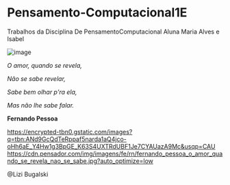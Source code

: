 # Pensamento-Computacional1E
Trabalhos da Disciplina De PensamentoComputacional Aluna Maria Alves e Isabel


![image](https://user-images.githubusercontent.com/107076633/181111801-a2d9df84-f4ce-46f8-b1ac-b34abc90ad11.png)

_O amor, quando se revela,_

_Não se sabe revelar,_

_Sabe bem olhar p'ra ela,_

_Mas não lhe sabe falar._

**Fernando Pessoa**


https://encrypted-tbn0.gstatic.com/images?q=tbn:ANd9GcQdTeRppaf5narda1aQ4jco-oHh6aE_Y4Hw1g3BpGE_K63S4UXTRdUBF1Je7CYAUazA9Mc&usqp=CAU
https://cdn.pensador.com/img/imagens/fe/rn/fernando_pessoa_o_amor_quando_se_revela_nao_se_sabe.jpg?auto_optimize=low


@Lizi Bugalski
